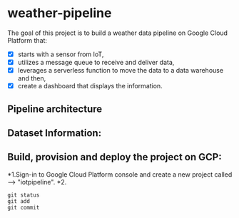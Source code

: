 # weather-pipeline

The goal of this project is to build a weather data pipeline on Google Cloud Platform that:
- [x] starts with a sensor from IoT, 
- [x] utilizes a message queue to receive and deliver data, 
- [x] leverages a serverless function to move the data to a data warehouse and then, 
- [x] create a dashboard that displays the information. 

## Pipeline architecture




## Dataset Information: 



## Build, provision and deploy the project on GCP:
*1.Sign-in to Google Cloud Platform console and create a new project called --> "iotpipeline".
*2.



```
git status
git add
git commit
```
